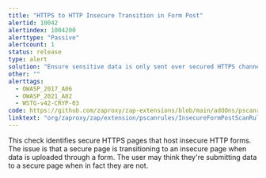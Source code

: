 ```yaml
---
title: "HTTPS to HTTP Insecure Transition in Form Post"
alertid: 10042
alertindex: 1004200
alerttype: "Passive"
alertcount: 1
status: release
type: alert
solution: "Ensure sensitive data is only sent over secured HTTPS channels."
other: ""
alerttags: 
  - OWASP_2017_A06
  - OWASP_2021_A02
  - WSTG-v42-CRYP-03
code: https://github.com/zaproxy/zap-extensions/blob/main/addOns/pscanrules/src/main/java/org/zaproxy/zap/extension/pscanrules/InsecureFormPostScanRule.java
linktext: "org/zaproxy/zap/extension/pscanrules/InsecureFormPostScanRule.java"
---
```

This check identifies secure HTTPS pages that host insecure HTTP forms. The issue is that a secure page is transitioning to an insecure page when data is uploaded through a form. The user may think they're submitting data to a secure page when in fact they are not.
